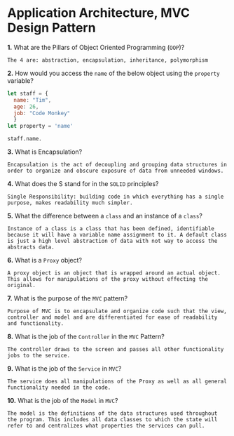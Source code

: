# Application Architecture, MVC Design Pattern

**1.** What are the Pillars of Object Oriented Programming (`OOP`)?
<!-- enter you answer in the space below -->
```
The 4 are: abstraction, encapsulation, inheritance, polymorphism
```
**2.** How would you access the `name` of the below object using the `property` variable?
```js
let staff = {
  name: "Tim",
  age: 26,
  job: "Code Monkey"
  }
let property = 'name'
```
<!-- enter you answer in the space below -->
```
staff.name.
```
**3.** What is Encapsulation?
<!-- enter you answer in the space below -->
```
Encapsulation is the act of decoupling and grouping data structures in order to organize and obscure exposure of data from unneeded windows.
```
**4.** What does the S stand for in the `SOLID` principles?
<!-- enter you answer in the space below -->
```
Single Responsibility: building code in which everything has a single purpose, makes readability much simpler.
```
**5.** What the difference between a `class` and an instance of a `class`?
<!-- enter you answer in the space below -->
```
Instance of a class is a class that has been defined, identifiable because it will have a variable name assignment to it. A default class is just a high level abstraction of data with not way to access the abstracts data.
```
**6.** What is a `Proxy` object?
<!-- enter you answer in the space below -->
```
A proxy object is an object that is wrapped around an actual object. This allows for manipulations of the proxy without effecting the original.
```

**7.** What is the purpose of the `MVC` pattern?
<!-- enter you answer in the space below -->
```
Purpose of MVC is to encapsulate and organize code such that the view, controller and model and are differentiated for ease of readability and functionality.
```
**8.** What is the job of the `Controller` in the `MVC` Pattern?
<!-- enter you answer in the space below -->
```
The controller draws to the screen and passes all other functionality jobs to the service.
```

**9.** What is the job of the `Service` in `MVC`?
<!-- enter you answer in the space below -->
```
The service does all manipulations of the Proxy as well as all general functionality needed in the code.
```
**10.** What is the job of the `Model` in `MVC`?
<!-- enter you answer in the space below -->
```
The model is the definitions of the data structures used throughout the program. This includes all data classes to which the state will refer to and centralizes what properties the services can pull.
```

